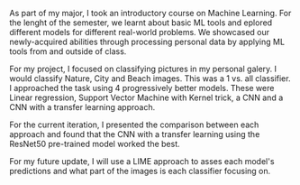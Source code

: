 As part of my major, I took an introductory course on Machine Learning. For the lenght of the semester, we learnt about basic ML tools and eplored different models for different real-world problems. We showcased our newly-acquired abilities through processing personal data by applying ML tools from and outside of class.

For my project, I focused on classifying pictures in my personal galery. I would classify Nature, City and Beach images. This was a 1 vs. all classifier. I approached the task using 4 progressively better models. These were Linear regression, Support Vector Machine with Kernel trick, a CNN and a CNN with a transfer learning approach.

For the current iteration, I presented the comparison between each approach and found that the CNN with a transfer learning using the ResNet50 pre-trained model worked the best.

For my future update, I will use a LIME approach to asses each model's predictions and what part of the images is each classifier focusing on.
